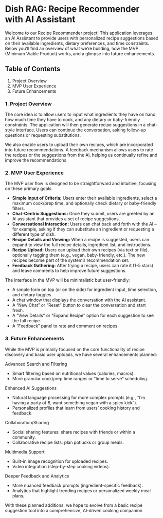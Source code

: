 # Dish RAG: Recipe Recommender with AI Assistant

Welcome to our Recipe Recommender project! This application leverages an AI Assistant to provide users with personalized recipe suggestions based on their available ingredients, dietary preferences, and time constraints. Below you’ll find an overview of what we’re building, how the MVP (Minimum Viable Product) works, and a glimpse into future enhancements.

## Table of Contents
1. Project Overview
2. MVP User Experience
3. Future Enhancements

### 1. Project Overview

The core idea is to allow users to input what ingredients they have on hand, how much time they have to cook, and any dietary or baby-friendly constraints. The application will then generate recipe suggestions in a chat-style interface. Users can continue the conversation, asking follow-up questions or requesting substitutions.

We also enable users to upload their own recipes, which are incorporated into future recommendations. A feedback mechanism allows users to rate the recipes or the suggestions from the AI, helping us continually refine and improve the recommendations.

### 2. MVP User Experience

The MVP user flow is designed to be straightforward and intuitive, focusing on these primary goals:

- **Simple Input of Criteria:** Users enter their available ingredients, select a maximum cook/prep time, and optionally check dietary or baby-friendly filters.
- **Chat-Centric Suggestions:** Once they submit, users are greeted by an AI assistant that provides a set of recipe suggestions.
- **Conversational Interaction:** Users can chat back and forth with the AI – for example, asking if they can substitute an ingredient or requesting a different type of dish.
- **Recipe Details and Viewing:** When a recipe is suggested, users can expand to view the full recipe details, ingredient list, and instructions.
- **Recipe Upload:** Users can upload their own recipes (via text or file), optionally tagging them (e.g., vegan, baby-friendly, etc.). The new recipes become part of the system’s recommendation set.
- **Feedback Gathering:** After trying a recipe, users can rate it (1-5 stars) and leave comments to help improve future suggestions.

The interface in the MVP will be minimalistic but user-friendly:
- A simple form on top (or on the side) for ingredient input, time selection, and dietary toggles.
- A chat window that displays the conversation with the AI assistant.
- A “New Chat” or “Reset” button to clear the conversation and start fresh.
- A “View Details” or “Expand Recipe” option for each suggestion to see the full recipe.
- A “Feedback” panel to rate and comment on recipes.

### 3. Future Enhancements

While the MVP is primarily focused on the core functionality of recipe discovery and basic user uploads, we have several enhancements planned:

Advanced Search and Filtering
- Smart filtering based on nutritional values (calories, macros).
- More granular cook/prep time ranges or “time to serve” scheduling.

Enhanced AI Suggestions
- Natural language processing for more complex prompts (e.g., “I’m having a party of 8, want something vegan with a spicy kick”).
- Personalized profiles that learn from users’ cooking history and feedback.

Collaboration/Sharing
- Social sharing features: share recipes with friends or within a community.
- Collaborative recipe lists: plan potlucks or group meals.

Multimedia Support
- Built-in image recognition for uploaded recipes.
- Video integration (step-by-step cooking videos).

Deeper Feedback and Analytics
- More nuanced feedback prompts (ingredient-specific feedback).
- Analytics that highlight trending recipes or personalized weekly meal plans.

With these planned additions, we hope to evolve from a basic recipe suggestion tool into a comprehensive, AI-driven cooking companion.
